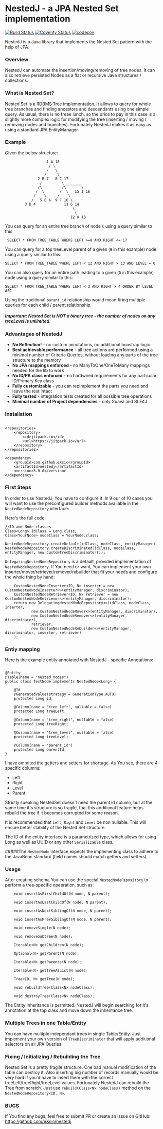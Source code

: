 # NestedJ - a JPA Nested Set implementation
[![Build Status](https://travis-ci.org/eXsio/nestedj.svg?branch=master)](https://travis-ci.org/eXsio/nestedj)
[![Coverity Status](https://scan.coverity.com/projects/8499/badge.svg?flat=1)](https://scan.coverity.com/projects/exsio-nestedj)
[![codecov](https://codecov.io/gh/eXsio/nestedj/branch/master/graph/badge.svg)](https://codecov.io/gh/eXsio/nestedj)

NestedJ is a Java library that implements the Nested Set pattern with the help of JPA.

### Overview
NestedJ can automate the insertion/moving/removing of tree nodes. It can also retrieve persisted Nodes as a flat or recursive Java structures / collections.

### What is Nested Set?

Nested Set is a RDBMS Tree implementation. It allows to query for whole tree branches and finding ancestors and descendants using one simple query. As usual, there is no freee lunch, so the price to pay in this case is a slightly more complex logic for modifying the tree (inserting / moving / removing nodes and branches). Fortunately NestedJ makes it as easy as using a standard JPA EntityManager.

### Example

Given the below structure:

                       1 A 18
                        / \                    
                       /   \                   
                      /     \                 
                   2 B 7   8 C 17              
                    /         \ _______               
                   /\         /\       \          
                  /  \       /  \   15 I 16            
                 /    \     /    \             
                /   5 E 6  9 F 10 \            
             3 D 4             11 G 14
                                   \
                                    \
                                  12 H 13
                                  
You can query for an entire tree branch of node ```C``` using a query similar to this:

```
 SELECT * FROM TREE_TABLE WHERE LEFT >=8 AND RIGHT <= 17
```

You can query for a top treeLevel parent of a given (```H``` in this example) node using a query similar to this:

```
SELECT * FROM TREE_TABLE WHERE LEFT < 12 AND RIGHT > 13 AND LEVEL = 0
```

You can also query for an entire path leading to a given (```D``` in this example) node using a query similar to this:

```
SELECT * FROM TREE_TABLE WHERE LEFT < 3 AND RIGHT > 4 ORDER BY LEVEL ASC
```


Using the traditional ```parant_id``` relationship would mean firing multiple queries for each child / parent relationship.

##### Important: Nested Set is NOT a binary tree - the number of nodes on any treeLevel is unlimited. 

### Advantages of NestedJ

   - **No Reflection!** - no custom annotations, no additional boostrap logic
   - **Best achievable performance** - all tree actions are performed using a minimal number of Criteria Queries, without loading any parts of the tree structure to the memory
   - **No JPA mappings enforced** - no ManyToOne/OneToMany mappings needed for the lib to work
   - **No ID/PK class enforced** - no hardwired requirements for any particular ID/Primary Key class
   - **Fully customizable** - you can repimplement the parts you need and leave the rest intact
   - **Fully tested** - integration tests created for all possible tree operations
   - **Minimal number of Project dependencies** - only Guava and SLF4J

### Installation

```

<repositories>
    <repository>
        <id>jitpack.io</id>
        <url>https://jitpack.io</url>
    </repository>
</repositories>

<dependency>
    <groupId>com.github.eXsio</groupId>
    <artifactId>nestedj</artifactId>
    <version>3.0.0</version>
</dependency>

```

### First Steps

In order to use NestedJ, You have to configure it. In 9 our of 10 cases you will want to use the preconfigured builder methods available in the ```NestedNodeRepository``` interface:
 
 
 Here's the full code:

    //ID and Node classes
    Class<Long> idClass = Long.class;
    Class<YourNode> nodeClass = YourNode.class;
    
    NestedNodeRepository.createDefault(idClass, nodeClass, entityManager)
    NestedNodeRepository.createDiscriminated(idClass, nodeClass, entityManager, new CustomTreeDiscriminator());
 

```DelegatingNestedNodeRepository``` is a default, provided implementation of ```NestedNodeRepository```. If You need or want, You can implement your own inserter/mover/retriever/remover/rebuilder that fit your needs and configure the whole thing by hand:

```
    CustomNestedNodeInserter<ID, N> inserter = new CustomNestedNodeInserter<>(entityManager, discriminator);
    CustomNestedNodeRetriever<ID, N> retriever = new CustomNestedNodeRetriever<>(entityManager, discriminator);
    return new DelegatingNestedNodeRepository<>(idClass, nodeClass, inserter,
            new CustomNestedNodeMover<>(entityManager, discriminator),
            new CustomNestedNodeRemover<>(entityManager, discriminator),
            retriever,
            new CustomNestedNodeRebuilder<>(entityManager, discriminator, inserter, retriever)
    );

```

### Entiy mapping

Here is the example entity annotated with NestedJ - specific Annotations:

```

@Entity
@Table(name = "nested_nodes")
public class TestNode implements NestedNode<Long> {

    @Id
    @GeneratedValue(strategy = GenerationType.AUTO)
    protected Long id;

    @Column(name = "tree_left", nullable = false)
    protected Long treeLeft;

    @Column(name = "tree_right", nullable = false)
    protected Long treeRight;

    @Column(name = "tree_level", nullable = false)
    protected Long treeLevel;

    @Column(name = "parent_id")
    protected Long parentId;
}
```

I have ommited the getters and setters for shortage. As You see, there are 4 specific columns:
- Left
- Right
- Level
- Parent

Strictly speaking NestedSet doesn't need the parent id column, but at the same time it's structure is so fragile, that this additional feature helps rebuild the tree if it becomes corrupted for some reason.

It is recommended that ```Left```, ```Right``` and ```Level``` be non nullable. This will ensure better stability of the Nested Set structure.

The ID of the entity interface is a parametrized type, which allows for using Long as well as UUID or any other ```Serializable``` class.

#####The ```NestedNode``` interface expects the implementing class to adhere to the JavaBean standard (field names should match getters and setters)


### Usage

After creating schema You can use the special ```NestedNodeRepository``` to perform a tree-specific opeeration, such as:

```
    void insertAsFirstChildOf(N node, N parent);

    void insertAsLastChildOf(N node, N parent);

    void insertAsNextSiblingOf(N node, N parent);

    void insertAsPrevSiblingOf(N node, N parent);

    void removeSingle(N node);

    void removeSubtree(N node);

    Iterable<N> getChildren(N node);

    Optional<N> getParent(N node);

    Iterable<N> getParents(N node);

    Iterable<N> getTreeAsList(N node);

    Tree<ID, N> getTree(N node);

    void rebuildTree(Class<N> nodeClass);
    
    void destroyTree(Class<N> nodeClass);
```

The Entity inheritance is permitted. NestedJ will begin searching for it's annotation at the top class and move down the inheritance tree.

### Multiple Trees in one Table/Entity

You can have multiple independant trees in single Table/Entity. Just implement your own version of ```TreeDiscriminator``` that will apply additional selectors on all JPA Queries.

### Fixing / Initializing / Rebuilding the Tree

Nested Set is a pretty fragile structure. One bad manual modification of the table can destroy it. Also inserting big number of records manually would be very hard if you'd have to insert them with the correct treeLeft/treeRight/treeLevel values. Fortunately NestedJ can rebuild the Tree from scratch. Just use ```rebuild(Class<N> nodeClass)``` method on the ```NestedNodeRepository<ID, N>```.


### BUGS

If You find any bugs, feel free to submit PR or create an issue on GitHub: https://github.com/eXsio/nestedj
